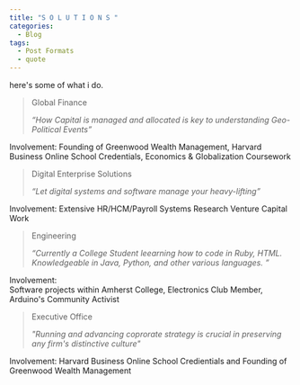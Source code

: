 ```yaml
---
title: "S O L U T I O N S "
categories:
  - Blog 
tags:
  - Post Formats 
  - quote
---
```


here's some of what i do.  



> Global Finance
>
> <cite> “How Capital is managed and allocated is key to understanding Geo-Political Events”  

Involvement: 
Founding of Greenwood Wealth Management, Harvard Business Online School Credentials, Economics & Globalization Coursework


> Digital Enterprise Solutions
>
> <cite> “Let digital systems and software manage your heavy-lifting” 

Involvement: 
Extensive HR/HCM/Payroll Systems Research Venture Capital Work  



> Engineering
>
> <cite> “Currently a College Student leearning how to code in Ruby, HTML. Knowledgeable in Java, Python, and other various languages. ” 

Involvement:  
Software projects within Amherst College, Electronics Club Member, Arduino's Community Activist



 
>  Executive Office 
>
> <cite> "Running and advancing coprorate strategy is crucial in preserving any firm's distinctive culture"

Involvement: 
Harvard Business Online School Credientials and Founding of Greenwood Wealth Management 
